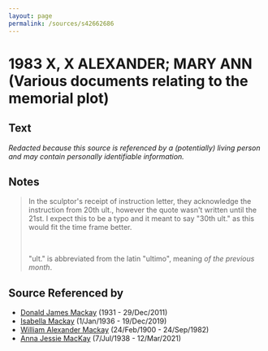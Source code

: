 ```yaml
---
layout: page
permalink: /sources/s42662686
---
```


# 1983 X, X ALEXANDER; MARY ANN (Various documents relating to the memorial plot)


## Text

_Redacted because this source is referenced by a (potentially) living person and may contain personally identifiable information._

## Notes

> In the sculptor's receipt of instruction letter, they acknowledge the instruction from 20th ult., however the quote wasn't written until the 21st. I expect this to be a typo and it meant to say "30th ult." as this would fit the time frame better.
>
> <br/>
>
> "ult." is abbreviated from the latin "ultimo", meaning *of the previous month*.
>


## Source Referenced by

* [Donald James Mackay](../people/@43065376@-donald-james-mackay-b1931-d2011-12-29.md) (1931 - 29/Dec/2011)
* [Isabella Mackay](../people/@25303611@-isabella-mackay-b1936-1-1-d2019-12-19.md) (1/Jan/1936 - 19/Dec/2019)
* [William Alexander Mackay](../people/@9383584@-william-alexander-mackay-b1900-2-24-d1982-9-24.md) (24/Feb/1900 - 24/Sep/1982)
* [Anna Jessie MacKay](../people/@41265374@-anna-jessie-mackay-b1938-7-7-d2021-3-12.md) (7/Jul/1938 - 12/Mar/2021)
